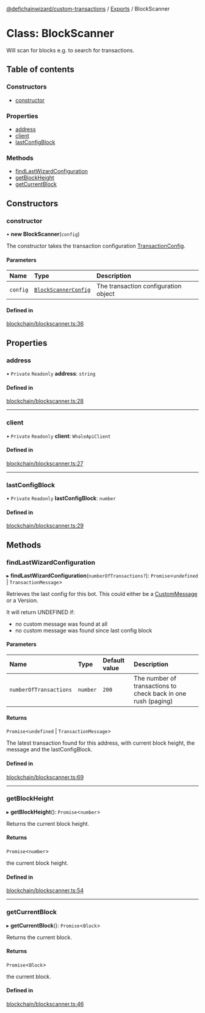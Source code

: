 [@defichainwizard/custom-transactions](../README.md) / [Exports](../modules.md) / BlockScanner

# Class: BlockScanner

Will scan for blocks e.g. to search for transactions.

## Table of contents

### Constructors

- [constructor](BlockScanner.md#constructor)

### Properties

- [address](BlockScanner.md#address)
- [client](BlockScanner.md#client)
- [lastConfigBlock](BlockScanner.md#lastconfigblock)

### Methods

- [findLastWizardConfiguration](BlockScanner.md#findlastwizardconfiguration)
- [getBlockHeight](BlockScanner.md#getblockheight)
- [getCurrentBlock](BlockScanner.md#getcurrentblock)

## Constructors

### constructor

• **new BlockScanner**(`config`)

The constructor takes the transaction configuration [TransactionConfig](../interfaces/TransactionConfig.md).

#### Parameters

| Name | Type | Description |
| :------ | :------ | :------ |
| `config` | [`BlockScannerConfig`](../interfaces/BlockScannerConfig.md) | The transaction configuration object |

#### Defined in

[blockchain/blockscanner.ts:36](https://github.com/DeFiChain-Wizard/custom-transcation-library/blob/d5876e6/src/blockchain/blockscanner.ts#L36)

## Properties

### address

• `Private` `Readonly` **address**: `string`

#### Defined in

[blockchain/blockscanner.ts:28](https://github.com/DeFiChain-Wizard/custom-transcation-library/blob/d5876e6/src/blockchain/blockscanner.ts#L28)

___

### client

• `Private` `Readonly` **client**: `WhaleApiClient`

#### Defined in

[blockchain/blockscanner.ts:27](https://github.com/DeFiChain-Wizard/custom-transcation-library/blob/d5876e6/src/blockchain/blockscanner.ts#L27)

___

### lastConfigBlock

• `Private` `Readonly` **lastConfigBlock**: `number`

#### Defined in

[blockchain/blockscanner.ts:29](https://github.com/DeFiChain-Wizard/custom-transcation-library/blob/d5876e6/src/blockchain/blockscanner.ts#L29)

## Methods

### findLastWizardConfiguration

▸ **findLastWizardConfiguration**(`numberOfTransactions?`): `Promise`<`undefined` \| `TransactionMessage`\>

Retrieves the last config for this bot. This could either be a [CustomMessage](../interfaces/CustomMessage.md) or a Version.

It will return UNDEFINED if:

- no custom message was found at all
- no custom message was found since last config block

#### Parameters

| Name | Type | Default value | Description |
| :------ | :------ | :------ | :------ |
| `numberOfTransactions` | `number` | `200` | The number of transactions to check back in one rush (paging) |

#### Returns

`Promise`<`undefined` \| `TransactionMessage`\>

The latest transaction found for this address, with current block height, the message and the lastConfigBlock.

#### Defined in

[blockchain/blockscanner.ts:69](https://github.com/DeFiChain-Wizard/custom-transcation-library/blob/d5876e6/src/blockchain/blockscanner.ts#L69)

___

### getBlockHeight

▸ **getBlockHeight**(): `Promise`<`number`\>

Returns the current block height.

#### Returns

`Promise`<`number`\>

the current block height.

#### Defined in

[blockchain/blockscanner.ts:54](https://github.com/DeFiChain-Wizard/custom-transcation-library/blob/d5876e6/src/blockchain/blockscanner.ts#L54)

___

### getCurrentBlock

▸ **getCurrentBlock**(): `Promise`<`Block`\>

Returns the current block.

#### Returns

`Promise`<`Block`\>

the current block.

#### Defined in

[blockchain/blockscanner.ts:46](https://github.com/DeFiChain-Wizard/custom-transcation-library/blob/d5876e6/src/blockchain/blockscanner.ts#L46)
